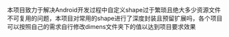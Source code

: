 本项目致力于解决Android开发过程中自定义shape过于繁琐且绝大多少资源文件不可复用的问题，本项目对常用的shape进行了深度封装且预留扩展吗，各个项目可以按照自己的需求自行修改dimens文件夹下的值以达到项目要求效果
